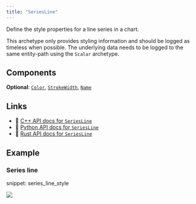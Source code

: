 ```yaml
---
title: "SeriesLine"
---
```


Define the style properties for a line series in a chart.

This archetype only provides styling information and should be logged as timeless
when possible. The underlying data needs to be logged to the same entity-path using
the `Scalar` archetype.

## Components

**Optional**: [`Color`](../components/color.md), [`StrokeWidth`](../components/stroke_width.md), [`Name`](../components/name.md)

## Links
 * 🌊 [C++ API docs for `SeriesLine`](https://ref.rerun.io/docs/cpp/stable/structrerun_1_1archetypes_1_1SeriesLine.html)
 * 🐍 [Python API docs for `SeriesLine`](https://ref.rerun.io/docs/python/stable/common/archetypes#rerun.archetypes.SeriesLine)
 * 🦀 [Rust API docs for `SeriesLine`](https://docs.rs/rerun/latest/rerun/archetypes/struct.SeriesLine.html)

## Example

### Series line

snippet: series_line_style

<picture data-inline-viewer="snippets/series_line_style">
  <source media="(max-width: 480px)" srcset="https://static.rerun.io/series_line_style/d2616d98b1e46bdb85849b8669154fdf058e3453/480w.png">
  <source media="(max-width: 768px)" srcset="https://static.rerun.io/series_line_style/d2616d98b1e46bdb85849b8669154fdf058e3453/768w.png">
  <source media="(max-width: 1024px)" srcset="https://static.rerun.io/series_line_style/d2616d98b1e46bdb85849b8669154fdf058e3453/1024w.png">
  <source media="(max-width: 1200px)" srcset="https://static.rerun.io/series_line_style/d2616d98b1e46bdb85849b8669154fdf058e3453/1200w.png">
  <img src="https://static.rerun.io/series_line_style/d2616d98b1e46bdb85849b8669154fdf058e3453/full.png">
</picture>

